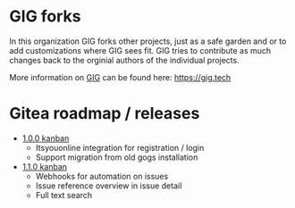 # GIG forks
In this organization GIG forks other projects, just as a safe garden and or to add customizations where GIG sees fit. GIG tries to contribute as much changes back to the orginial authors of the individual projects.

More information on [GIG](http://gig.tech) can be found here: https://gig.tech

# Gitea roadmap / releases
- [1.0.0 kanban](https://waffle.io/gigforks/gitea?milestone=1.0.0)
  - Itsyouonline integration for registration / login
  - Support migration from old gogs installation
- [1.1.0 kanban](https://waffle.io/gigforks/gitea?milestone=1.1.0)
  - Webhooks for automation on issues
  - Issue reference overview in issue detail
  - Full text search
